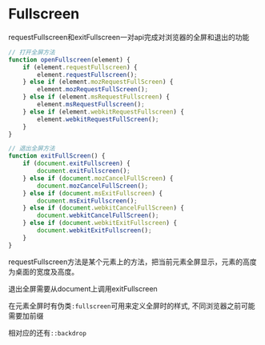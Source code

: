 # Fullscreen

requestFullscreen和exitFullscreen一对api完成对浏览器的全屏和退出的功能
```javascript
// 打开全屏方法
function openFullscreen(element) {
    if (element.requestFullscreen) {
        element.requestFullscreen();
    } else if (element.mozRequestFullScreen) {
        element.mozRequestFullScreen();
    } else if (element.msRequestFullscreen) {
        element.msRequestFullscreen();
    } else if (element.webkitRequestFullscreen) {
        element.webkitRequestFullScreen();
    }
}

// 退出全屏方法
function exitFullScreen() {
    if (document.exitFullscreen) {
        document.exitFullscreen();
    } else if (document.mozCancelFullScreen) {
        document.mozCancelFullScreen();
    } else if (document.msExitFullscreen) {
        document.msExitFullscreen();
    } else if (document.webkitCancelFullScreen) {
        document.webkitCancelFullScreen();
    } else if (document.webkitExitFullscreen) {
        document.webkitExitFullscreen();
    }
}
```

requestFullscreen方法是某个元素上的方法，把当前元素全屏显示，元素的高度为桌面的宽度及高度。

退出全屏需要从document上调用exitFullscreen

在元素全屏时有伪类`:fullscreen`可用来定义全屏时的样式, 不同浏览器之前可能需要加前缀

相对应的还有`::backdrop`

